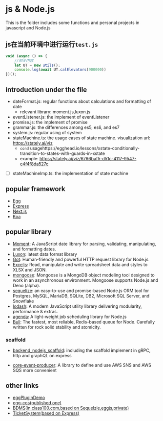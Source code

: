 # js & Node.js

This is the folder includes some functions and personal projects in javascript and Node.js

## js在当前环境中进行运行`test.js`

```js
void (async () => {
    //相关内容
    let UT = new utils();
    console.log(await UT.calElevators(900000))
})();
```
## introduction under the file

- dateFormat.js: regular functions about calculations and formatting of date
  - relevant library: moment.js,luxon.js
- eventListener.js: the implement of eventListener
- promise.js: the implement of promise
- grammar.js: the differences among  es5, es6, and es7
- system.js: regular using of system
- stateMachine.ts: the usage cases of state machine. visualization url: https://stately.ai/viz 
  - `cond` usagehttps://egghead.io/lessons/xstate-conditionally-transition-to-states-with-guards-in-xstate
  - example: https://stately.ai/viz/6766baf5-d51c-4117-9547-c4f4f8da527c
- [ ] stateMachineImp.ts: the implementation of state machine 

## popular framework

- [Egg](https://www.eggjs.org/)
- [Express](https://expressjs.com/)
- [Next.js](https://nextjs.org/)
- [Koa](https://koajs.com/)

## popular library

- [Moment](https://www.npmjs.com/package/moment): A JavaScript date library for parsing, validating, manipulating, and formatting dates.
- [Luxon](https://www.npmjs.com/package/luxon): latest data format library
- [Got](https://www.npmjs.com/package/got): Human-friendly and powerful HTTP request library for Node.js
- [Exceljs](https://www.npmjs.com/package/exceljs): Read, manipulate and write spreadsheet data and styles to XLSX and JSON.
- [mongoose](https://www.npmjs.com/package/mongoose): Mongoose is a MongoDB object modeling tool designed to work in an asynchronous environment. Mongoose supports Node.js and Deno (alpha).
- [sequelize](https://www.npmjs.com/package/sequelize): an easy-to-use and promise-based Node.js ORM tool for Postgres, MySQL, MariaDB, SQLite, DB2, Microsoft SQL Server, and Snowflake
- [lodash](https://lodash.com/): A modern JavaScript utility library delivering modularity, performance & extras.
- [agenda](https://github.com/agenda/agenda): A light-weight job scheduling library for Node.js
- [Bull](https://github.com/OptimalBits/bull): The fastest, most reliable, Redis-based queue for Node.
Carefully written for rock solid stability and atomicity.

### scaffold

- [backend_nodejs_scaffold](https://github.com/oneWalker/backend_nodejs_scaffold): including the scaffold implement in gRPC, http and graphQL on express

- [core-event-producer](https://github.com/oneWalker/core-event-producer.git): A library to define and use AWS SNS and AWS SQS more convenient 


## other links
  - [eggPluginDemo](https://github.com/oneWalker/egg-pluginDemo)
  - [egg-cos(published one)](https://github.com/oneWalker/egg-cos)
  - [BDMS(in class100.com,based on Sequelzie,eggjs,private)](https://github.com/oneWalker/BDMS_Back)
  - [TicketSystem(based on Express)](https://github.com/oneWalker/TicketSystem)
